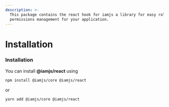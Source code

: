 ```yaml
---
description: >-
  This package contains the react hook for iamjs a library for easy role and
  permissions management for your application.
---
```


# Installation

### Installation

You can install **@iamjs/react** using

```bash
npm install @iamjs/core @iamjs/react 
```

or

```bash
yarn add @iamjs/core @iamjs/react 
```
